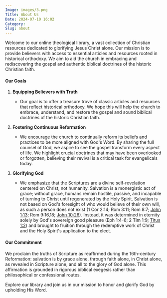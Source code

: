 ```yaml
---
Image: images/3.png
Title: About Us
Date: 2024-07-10 16:02
Category: 
Slug: about
---
```

Welcome to our online theological library, a vast collection of Christian resources dedicated to glorifying Jesus Christ alone. Our mission is to provide believers with access to essential articles and resources rooted in historical orthodoxy. We aim to aid the church in embracing and rediscovering the gospel and authentic biblical doctrines of the historic Christian faith.

#### Our Goals

1. **Equipping Believers with Truth**
   - Our goal is to offer a treasure trove of classic articles and resources that reflect historical orthodoxy. We hope this will help the church to embrace, understand, and restore the gospel and sound biblical doctrines of the historic Christian faith.

2. **Fostering Continuous Reformation**
   - We encourage the church to continually reform its beliefs and practices to be more aligned with God's Word. By sharing the full counsel of God, we aspire to see the gospel transform every aspect of life. We highlight crucial doctrines that may have been overlooked or forgotten, believing their revival is a critical task for evangelicals today.

3. **Glorifying God**
   - We emphasize that the Scriptures are a divine self-revelation centered on Christ, not humanity. Salvation is a monergistic act of grace; without grace, humans remain hostile, passive, and incapable of turning to Christ until regenerated by the Holy Spirit. Salvation is not based on God's foresight of who would believe of their own will, as such a person does not exist (1 Cor 2:14; Rom 3:11; Rom 8:7; [John 1:13](https://www.bibleref.com/John/1/John-1-13.html); Rom 9:16,18; [John 10:26](https://www.bibleref.com/John/10/John-10-26.html)). Instead, it was determined in eternity solely by God's sovereign good pleasure (Eph 1:4-6; 2 Tim 1:9; [Titus 1:2](https://www.bibleref.com/Titus/1/Titus-1-2.html)) and brought to fruition through the redemptive work of Christ and the Holy Spirit's application to the elect.

#### Our Commitment

We proclaim the truths of Scripture as reaffirmed during the 16th-century Reformation: salvation is by grace alone, through faith alone, in Christ alone, as revealed in Scripture alone, and all to the glory of God alone. This affirmation is grounded in rigorous biblical exegesis rather than philosophical or confessional routes.

Explore our library and join us in our mission to honor and glorify God by upholding His Word.
